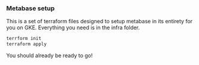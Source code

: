 ### Metabase setup

This is a set of terraform files designed to setup metabase in its entirety for you on GKE.
Everything you need is in the infra folder.

```bash
terrform init
terraform apply
```

You should already be ready to go!
